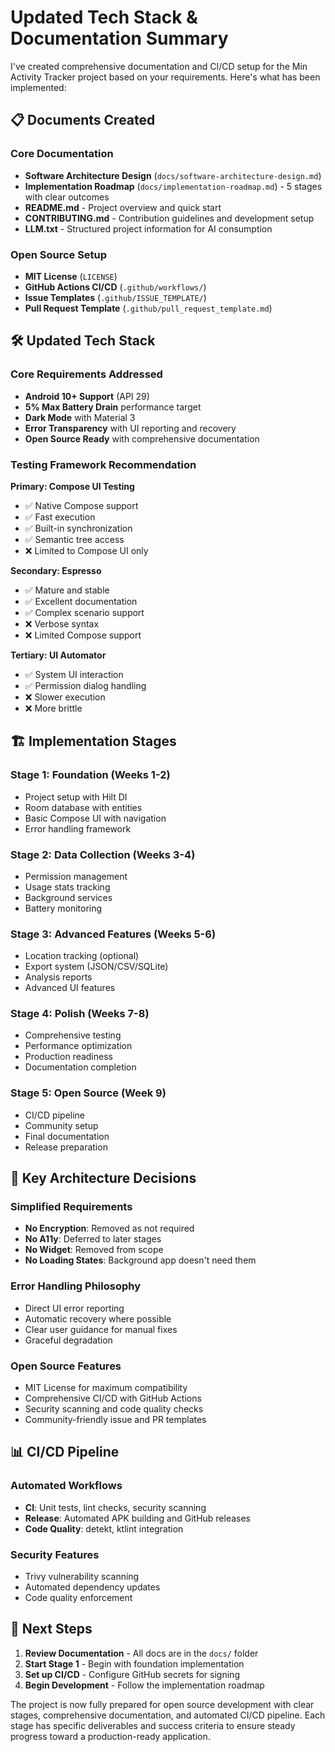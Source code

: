 # Updated Tech Stack & Documentation Summary

I've created comprehensive documentation and CI/CD setup for the Min Activity Tracker project based on your requirements. Here's what has been implemented:

## 📋 Documents Created

### Core Documentation
- **Software Architecture Design** (`docs/software-architecture-design.md`)
- **Implementation Roadmap** (`docs/implementation-roadmap.md`) - 5 stages with clear outcomes
- **README.md** - Project overview and quick start
- **CONTRIBUTING.md** - Contribution guidelines and development setup
- **LLM.txt** - Structured project information for AI consumption

### Open Source Setup
- **MIT License** (`LICENSE`)
- **GitHub Actions CI/CD** (`.github/workflows/`)
- **Issue Templates** (`.github/ISSUE_TEMPLATE/`)
- **Pull Request Template** (`.github/pull_request_template.md`)

## 🛠️ Updated Tech Stack

### Core Requirements Addressed
- **Android 10+ Support** (API 29)
- **5% Max Battery Drain** performance target
- **Dark Mode** with Material 3
- **Error Transparency** with UI reporting and recovery
- **Open Source Ready** with comprehensive documentation

### Testing Framework Recommendation

**Primary: Compose UI Testing**
- ✅ Native Compose support
- ✅ Fast execution
- ✅ Built-in synchronization
- ✅ Semantic tree access
- ❌ Limited to Compose UI only

**Secondary: Espresso**
- ✅ Mature and stable
- ✅ Excellent documentation
- ✅ Complex scenario support
- ❌ Verbose syntax
- ❌ Limited Compose support

**Tertiary: UI Automator**
- ✅ System UI interaction
- ✅ Permission dialog handling
- ❌ Slower execution
- ❌ More brittle

## 🏗️ Implementation Stages

### Stage 1: Foundation (Weeks 1-2)
- Project setup with Hilt DI
- Room database with entities
- Basic Compose UI with navigation
- Error handling framework

### Stage 2: Data Collection (Weeks 3-4)
- Permission management
- Usage stats tracking
- Background services
- Battery monitoring

### Stage 3: Advanced Features (Weeks 5-6)
- Location tracking (optional)
- Export system (JSON/CSV/SQLite)
- Analysis reports
- Advanced UI features

### Stage 4: Polish (Weeks 7-8)
- Comprehensive testing
- Performance optimization
- Production readiness
- Documentation completion

### Stage 5: Open Source (Week 9)
- CI/CD pipeline
- Community setup
- Final documentation
- Release preparation

## 🔧 Key Architecture Decisions

### Simplified Requirements
- **No Encryption**: Removed as not required
- **No A11y**: Deferred to later stages
- **No Widget**: Removed from scope
- **No Loading States**: Background app doesn't need them

### Error Handling Philosophy
- Direct UI error reporting
- Automatic recovery where possible
- Clear user guidance for manual fixes
- Graceful degradation

### Open Source Features
- MIT License for maximum compatibility
- Comprehensive CI/CD with GitHub Actions
- Security scanning and code quality checks
- Community-friendly issue and PR templates

## 📊 CI/CD Pipeline

### Automated Workflows
- **CI**: Unit tests, lint checks, security scanning
- **Release**: Automated APK building and GitHub releases
- **Code Quality**: detekt, ktlint integration

### Security Features
- Trivy vulnerability scanning
- Automated dependency updates
- Code quality enforcement

## 🎯 Next Steps

1. **Review Documentation** - All docs are in the `docs/` folder
2. **Start Stage 1** - Begin with foundation implementation
3. **Set up CI/CD** - Configure GitHub secrets for signing
4. **Begin Development** - Follow the implementation roadmap

The project is now fully prepared for open source development with clear stages, comprehensive documentation, and automated CI/CD pipeline. Each stage has specific deliverables and success criteria to ensure steady progress toward a production-ready application.
